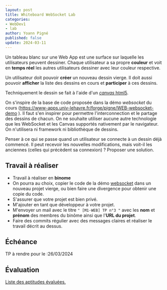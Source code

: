 ```yaml
---
layout: post
title: Whiteboard WebSocket Lab
categories:
- WebDev1
- lab
author: Yoann Pigné
published: false
update: 2024-03-11
---
```



Un tableau blanc sur une Web App est une surface sur laquelle les utilisateurs peuvent dessiner. Chaque utilisateur a sa propre **couleur** et voit en **temps réel** les autres utilisateurs dessiner avec leur couleur respective.

Un utilisateur doit pouvoir **créer** un nouveau dessin vierge. Il doit aussi pouvoir  **afficher** la liste des dessins en cours et **participer** à ces dessins.


Techniquement le dessin se fait à l'aide d'un  [*canvas* html5](https://developer.mozilla.org/fr/docs/Web/Guide/Graphics/Dessiner_avec_canvas). 


On s'inspire de la base de code proposée dans la démo *websocket* du cours (<https://www-apps.univ-lehavre.fr/forge/pigne/WEB-websocket-demo>
). Il faut s'en inspirer  pour  permettre l'interconnection et le partage des dessins de chacun.
On ne souhaite utiliser aucune autre technologie que les WebSocket et les Canvas supportés nativement par le navigateur. On n'utilisera ni framework ni bibliothèque de dessins.
 
Penser à ce qui se passe quand un utilisateur se connecte à un dessin déjà commencé. Il peut recevoir les nouvelles modifications, mais voit-il les anciennes (celles qui précèdent sa connexion) ? Proposer une solution. 


## Travail à réaliser

- Travail à réaliser en **binome**
- On pourra au choix, copier le code de la démo [websocket](https://www-apps.univ-lehavre.fr/forge/pigne/WEB-websocket-demo) dans un nouveau projet vierge, ou bien faire une divergence pour obtenir une copie du code.
- S'assurer que votre projet est bien privé.
- M'ajouter en tant que développeur à votre projet.
- M'envoyer un mail avec le titre `" [M1-WEB] TP n°3 "` avec les  **nom** et  **prénom** des membres du binôme ainsi que l'**URL du projet**. 
- Faire des commits régulier avec des messages claires et réaliser le travail décrit au dessus. 


## Échéance

TP à rendre pour le :26/03/2024

## Évaluation

[Liste des aptitudes évaluées.](/teaching/WebDev1#websocket)

